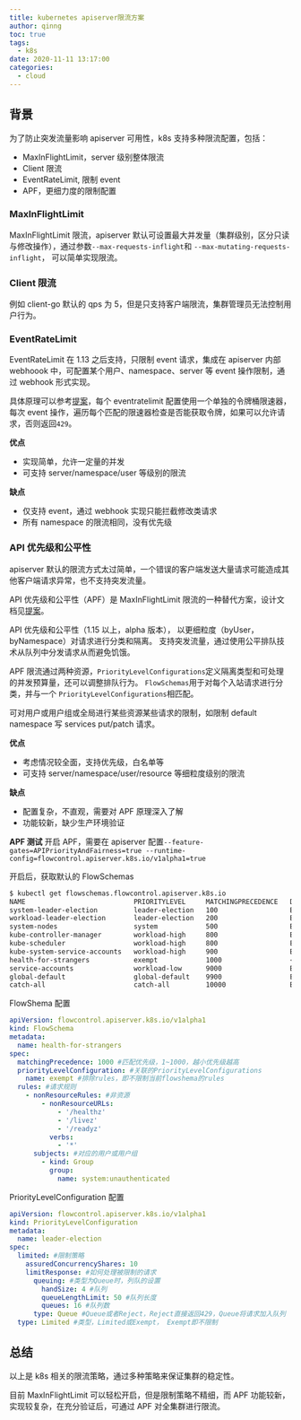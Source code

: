 ```yaml
---
title: kubernetes apiserver限流方案
author: qinng
toc: true
tags:
  - k8s
date: 2020-11-11 13:17:00
categories:
  - cloud
---
```


## 背景

为了防止突发流量影响 apiserver 可用性，k8s 支持多种限流配置，包括：

- MaxInFlightLimit，server 级别整体限流
- Client 限流
- EventRateLimit, 限制 event
- APF，更细力度的限制配置

### MaxInFlightLimit

MaxInFlightLimit 限流，apiserver 默认可设置最大并发量（集群级别，区分只读与修改操作），通过参数`--max-requests-inflight`和 `--max-mutating-requests-inflight`， 可以简单实现限流。

### Client 限流

例如 client-go 默认的 qps 为 5，但是只支持客户端限流，集群管理员无法控制用户行为。

### EventRateLimit

EventRateLimit 在 1.13 之后支持，只限制 event 请求，集成在 apiserver 内部 webhoook 中，可配置某个用户、namespace、server 等 event 操作限制，通过 webhook 形式实现。

具体原理可以参考[提案](https://kubernetes.io/zh/docs/reference/access-authn-authz/admission-controllers/#eventratelimit)，每个 eventratelimit 配置使用一个单独的令牌桶限速器，每次 event 操作，遍历每个匹配的限速器检查是否能获取令牌，如果可以允许请求，否则返回`429`。

**优点**

- 实现简单，允许一定量的并发
- 可支持 server/namespace/user 等级别的限流

**缺点**

- 仅支持 event，通过 webhook 实现只能拦截修改类请求
- 所有 namespace 的限流相同，没有优先级

### API 优先级和公平性

apiserver 默认的限流方式太过简单，一个错误的客户端发送大量请求可能造成其他客户端请求异常，也不支持突发流量。

API 优先级和公平性（APF）是 MaxInFlightLimit 限流的一种替代方案，设计文档见[提案](https://github.com/kubernetes/enhancements/tree/master/keps/sig-api-machinery/1040-priority-and-fairness)。

API 优先级和公平性（1.15 以上，alpha 版本）， 以更细粒度（byUser，byNamespace）对请求进行分类和隔离。 支持突发流量，通过使用公平排队技术从队列中分发请求从而避免饥饿。

APF 限流通过两种资源，`PriorityLevelConfigurations`定义隔离类型和可处理的并发预算量，还可以调整排队行为。 `FlowSchemas`用于对每个入站请求进行分类，并与一个 `PriorityLevelConfigurations`相匹配。

可对用户或用户组或全局进行某些资源某些请求的限制，如限制 default namespace 写 services put/patch 请求。

**优点**

- 考虑情况较全面，支持优先级，白名单等
- 可支持 server/namespace/user/resource 等细粒度级别的限流

**缺点**

- 配置复杂，不直观，需要对 APF 原理深入了解
- 功能较新，缺少生产环境验证

**APF 测试**
开启 APF，需要在 apiserver 配置`--feature-gates=APIPriorityAndFairness=true --runtime-config=flowcontrol.apiserver.k8s.io/v1alpha1=true`

开启后，获取默认的 FlowSchemas

```bash
$ kubectl get flowschemas.flowcontrol.apiserver.k8s.io
NAME                           PRIORITYLEVEL     MATCHINGPRECEDENCE   DISTINGUISHERMETHOD   AGE    MISSINGPL
system-leader-election         leader-election   100                  ByUser                152m   False
workload-leader-election       leader-election   200                  ByUser                152m   False
system-nodes                   system            500                  ByUser                152m   False
kube-controller-manager        workload-high     800                  ByNamespace           152m   False
kube-scheduler                 workload-high     800                  ByNamespace           152m   False
kube-system-service-accounts   workload-high     900                  ByNamespace           152m   False
health-for-strangers           exempt            1000                 <none>                151m   False
service-accounts               workload-low      9000                 ByUser                152m   False
global-default                 global-default    9900                 ByUser                152m   False
catch-all                      catch-all         10000                ByUser                152m   False
```

FlowShema 配置

```yaml
apiVersion: flowcontrol.apiserver.k8s.io/v1alpha1
kind: FlowSchema
metadata:
  name: health-for-strangers
spec:
  matchingPrecedence: 1000 #匹配优先级，1~1000，越小优先级越高
  priorityLevelConfiguration: #关联的PriorityLevelConfigurations
    name: exempt #排除rules，即不限制当前flowshema的rules
  rules: #请求规则
    - nonResourceRules: #非资源
        - nonResourceURLs:
            - '/healthz'
            - '/livez'
            - '/readyz'
          verbs:
            - '*'
      subjects: #对应的用户或用户组
        - kind: Group
          group:
            name: system:unauthenticated
```

PriorityLevelConfiguration 配置

```yaml
apiVersion: flowcontrol.apiserver.k8s.io/v1alpha1
kind: PriorityLevelConfiguration
metadata:
  name: leader-election
spec:
  limited: #限制策略
    assuredConcurrencyShares: 10
    limitResponse: #如何处理被限制的请求
      queuing: #类型为Queue时，列队的设置
        handSize: 4 #队列
        queueLengthLimit: 50 #队列长度
        queues: 16 #队列数
      type: Queue #Queue或者Reject，Reject直接返回429，Queue将请求加入队列
  type: Limited #类型，Limited或Exempt， Exempt即不限制
```

## 总结

以上是 k8s 相关的限流策略，通过多种策略来保证集群的稳定性。

目前 MaxInFlightLimit 可以轻松开启，但是限制策略不精细，而 APF 功能较新，实现较复杂，在充分验证后，可通过 APF 对全集群进行限流。
